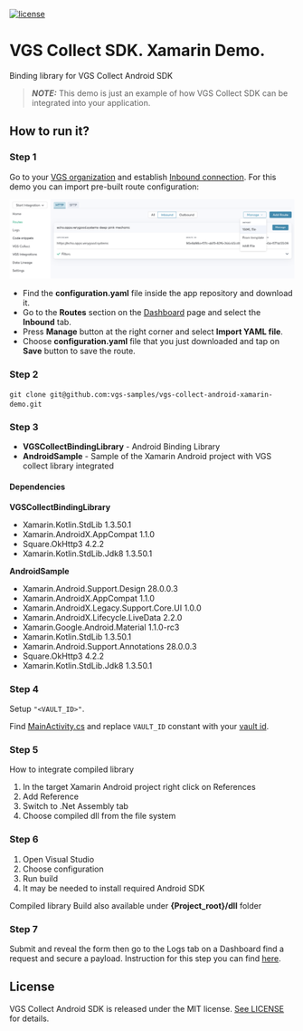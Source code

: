 [![license](https://img.shields.io/badge/License-MIT-green.svg)](https://github.com/verygoodsecurity/vgs-collect-android/blob/master/LICENSE)

# VGS Collect SDK. Xamarin Demo.
Binding library for VGS Collect Android SDK


> **_NOTE:_**  This demo is just an example of how VGS Collect SDK can be integrated into your application.

## How to run it?

### Step 1

Go to your <a href="https://dashboard.verygoodsecurity.com/" target="_blank">VGS organization</a> and establish <a href="https://www.verygoodsecurity.com/docs/getting-started/quick-integration#securing-inbound-connection" target="_blank">Inbound connection</a>. For this demo you can import pre-built route configuration:

<p align="center">
<img src="images/dashboard_routs.png" width="600">
</p>

- Find the **configuration.yaml** file inside the app repository and download it.
- Go to the **Routes** section on the <a href="https://dashboard.verygoodsecurity.com/" target="_blank">Dashboard</a> page and select the **Inbound** tab.
- Press **Manage** button at the right corner and select **Import YAML file**.
- Choose **configuration.yaml** file that you just downloaded and tap on **Save** button to save the route.

### Step 2

`git clone git@github.com:vgs-samples/vgs-collect-android-xamarin-demo.git`

### Step 3

* <b>VGSCollectBindingLibrary</b> - Android Binding Library
* <b>AndroidSample</b> - Sample of the Xamarin Android project with VGS collect library integrated

#### Dependencies

**VGSCollectBindingLibrary**
* Xamarin.Kotlin.StdLib 1.3.50.1
* Xamarin.AndroidX.AppCompat 1.1.0
* Square.OkHttp3 4.2.2
* Xamarin.Kotlin.StdLib.Jdk8 1.3.50.1

**AndroidSample**
* Xamarin.Android.Support.Design 28.0.0.3
* Xamarin.AndroidX.AppCompat 1.1.0
* Xamarin.AndroidX.Legacy.Support.Core.UI 1.0.0
* Xamarin.AndroidX.Lifecycle.LiveData 2.2.0
* Xamarin.Google.Android.Material 1.1.0-rc3
* Xamarin.Kotlin.StdLib 1.3.50.1
* Xamarin.Android.Support.Annotations 28.0.0.3
* Square.OkHttp3 4.2.2
* Xamarin.Kotlin.StdLib.Jdk8 1.3.50.1


### Step 4

Setup `"<VAULT_ID>"`.

Find [MainActivity.cs](https://github.com/vgs-samples/vgs-collect-android-xamarin-demo/blob/master/AndroidSample/MainActivity.cs#L53) and replace `VAULT_ID` constant with your <a href="https://www.verygoodsecurity.com/docs/terminology/nomenclature#vault" target="_blank">vault id</a>.


### Step 5

How to integrate compiled library
1. In the target Xamarin Android project right click on References
2. Add Reference
3. Switch to .Net Assembly tab
4. Choose compiled dll from the file system


### Step 6

1. Open Visual Studio
2. Choose configuration
3. Run build
4. It may be needed to install required Android SDK

Compiled library Build also available under <b>{Project_root}/dll</b> folder


### Step 7

Submit and reveal the form then go to the Logs tab on a Dashboard find a request and secure a payload.
Instruction for this step you can find <a href="https://www.verygoodsecurity.com/docs/getting-started/quick-integration#securing-inbound-connection" target="_blank">here</a>.

## License
VGS Collect Android SDK is released under the MIT license. [See LICENSE](https://github.com/verygoodsecurity/vgs-collect-android/blob/master/LICENSE) for details.
